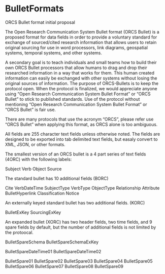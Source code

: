 # BulletFormats

ORCS Bullet format initial proposal

The Open Research Communication System Bullet format (ORCS Bullet) is a proposed format for data fields in order to provide a voluntary standard for exchange of sourced/cited research information that allows users to retain original sourcing for use in word processors, link diagrams, geospatial systems, temporal systems, and other systems. 

A secondary goal is to teach individuals and small teams how to build their own ORCS Bullet processors that allow humans to drag and drop their researched information in a way that works for them. This human created information can easily be exchanged with other systems without losing the original sources of information. 
The purpose of ORCS-Bullets is to keep the protocol open. When the protocol is finalized, we would appreciate anyone using “Open Research Communication System Bullet Format” or “ORCS Bullet” to stick to published standards. Use of the protocol without mentioning “Open Research Communication System Bullet Format” or “ORCS Bullet” is fair use. 

There are many protocols that use the acronym “ORCS”, please refer use “ORCS Bullet” when applying this format, as ORCS alone is too ambiguous. 




All fields are 255 character text fields unless otherwise noted. The fields are designed to be exported into tab delimited text fields, but easaly convert to XML, JSON, or other formats. 

The smallest version of an ORCS bullet is a 4 part series of text fields (4ORC) with the following labels:

Subject	Verb	Object	Source

The standard bullet has 10 additional fields (BORC)

Cite	VerbDateTime	SubjectType	VerbType	ObjectType	Relationship	Attribute	BulletHyperlink	Classification	Notice

An externally keyed standard bullet has two additional fields. (KORC)

BulletExKey	SourcingExKey
	

An expanded bullet (XORC) has two header fields, two time fields, and 9 spare fields by default, but the number of additional fields is not limited by the protoocal. 


BulletSpareSchema	BulletSpareSchemaExKey

BulletSpareDateTime01	BulletSpareDateTime02


BulletSpare01	BulletSpare02	BulletSpare03	BulletSpare04	BulletSpare05	BulletSpare06	BulletSpare07	BulletSpare08	BulletSpare09
